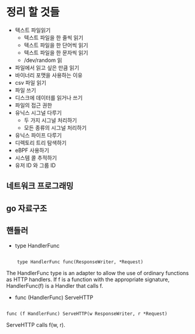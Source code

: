# 정리 할 것들
* 텍스트 파일읽기
    - 텍스트 파일을 한 줄씩 읽기
    - 텍스트 파일을 한 단어씩 읽기
    - 텍스트 파일을 한 문자씩 읽기
    - /dev/random 읽
* 파일에서 읽고 싶은 만큼 읽기
* 바이너리 포맷을 사용하는 이유
* csv 파일 읽기
* 파일 쓰기
* 디스크에 데이터를 읽거나 쓰기
* 파일의 접근 권한
* 유닉스 시그널 다루기
    - 두 가지 시그널 처리하기
    - 모든 종류의 시그널 처리하기
* 유닉스 파이프 다루기
* 디렉토리 트리 탐색하기
* eBPF 사용하기
* 시스템 콜 추적하기
* 유저 ID 와 그룹 ID
## 네트워크 프로그래밍
## go 자료구조

## 핸들러 

* type HandlerFunc
<pre><code>
    type HandlerFunc func(ResponseWriter, *Request)
</code></pre>
The HandlerFunc type is an adapter to allow the use of ordinary functions as HTTP handlers. If f is a function with the appropriate signature, HandlerFunc(f) is a Handler that calls f.

* func (HandlerFunc) ServeHTTP
<pre><code>
func (f HandlerFunc) ServeHTTP(w ResponseWriter, r *Request)
</code></pre>
ServeHTTP calls f(w, r).
